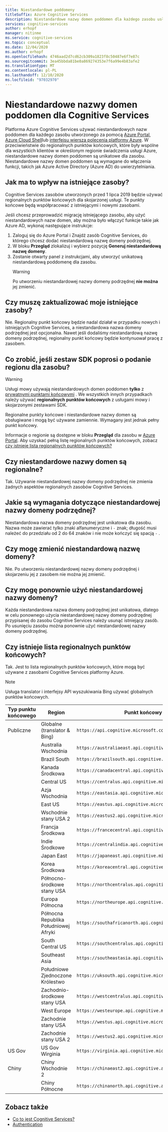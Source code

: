 ```yaml
---
title: Niestandardowe poddomeny
titleSuffix: Azure Cognitive Services
description: Niestandardowe nazwy domen poddomen dla każdego zasobu usługi poznawczej są tworzone za pomocą Azure Portal, Azure Cloud Shell lub interfejsu wiersza polecenia platformy Azure.
services: cognitive-services
author: erhopf
manager: nitinme
ms.service: cognitive-services
ms.topic: conceptual
ms.date: 12/04/2020
ms.author: erhopf
ms.openlocfilehash: 4746aad2d7cd62cb309a1823f8c50487e6f7e87c
ms.sourcegitcommit: 3ea45bbda81be0a869274353e7f6a99e4b83afe2
ms.translationtype: MT
ms.contentlocale: pl-PL
ms.lasthandoff: 12/10/2020
ms.locfileid: "97032970"
---
```

# <a name="custom-subdomain-names-for-cognitive-services"></a>Niestandardowe nazwy domen poddomen dla Cognitive Services

Platforma Azure Cognitive Services używać niestandardowych nazw poddomen dla każdego zasobu utworzonego za pomocą [Azure Portal](https://portal.azure.com), [Azure Cloud Shell](https://azure.microsoft.com/features/cloud-shell/)lub [interfejsu wiersza polecenia platformy Azure](/cli/azure/install-azure-cli). W przeciwieństwie do regionalnych punktów końcowych, które były wspólne dla wszystkich klientów w określonym regionie świadczenia usługi Azure, niestandardowe nazwy domen poddomen są unikatowe dla zasobu. Niestandardowe nazwy domen poddomen są wymagane do włączenia funkcji, takich jak Azure Active Directory (Azure AD) do uwierzytelniania.

## <a name="how-does-this-impact-existing-resources"></a>Jak ma to wpływ na istniejące zasoby?

Cognitive Services zasobów utworzonych przed 1 lipca 2019 będzie używać regionalnych punktów końcowych dla skojarzonej usługi. Te punkty końcowe będą współpracować z istniejącymi i nowymi zasobami.

Jeśli chcesz przeprowadzić migrację istniejącego zasobu, aby użyć niestandardowych nazw domen, aby można było włączyć funkcje takie jak Azure AD, wykonaj następujące instrukcje:

1. Zaloguj się do Azure Portal i Znajdź zasób Cognitive Services, do którego chcesz dodać niestandardową nazwę domeny podrzędnej.
2. W bloku **Przegląd** zlokalizuj i wybierz pozycję **Generuj niestandardową nazwę domeny**.
3. Zostanie otwarty panel z instrukcjami, aby utworzyć unikatową niestandardową poddomenę dla zasobu.
   > [!WARNING]
   > Po utworzeniu niestandardowej nazwy domeny podrzędnej **nie można** jej zmienić.

## <a name="do-i-need-to-update-my-existing-resources"></a>Czy muszę zaktualizować moje istniejące zasoby?

Nie. Regionalny punkt końcowy będzie nadal działał w przypadku nowych i istniejących Cognitive Services, a niestandardowa nazwa domeny podrzędnej jest opcjonalna. Nawet jeśli dodaliśmy niestandardową nazwę domeny podrzędnej, regionalny punkt końcowy będzie kontynuował pracę z zasobem.

## <a name="what-if-an-sdk-asks-me-for-the-region-for-a-resource"></a>Co zrobić, jeśli zestaw SDK poprosi o podanie regionu dla zasobu?

> [!WARNING]
> Usługi mowy używają niestandardowych domen poddomen **tylko** z [prywatnymi punktami końcowymi](Speech-Service/speech-services-private-link.md) . We wszystkich innych przypadkach należy używać **regionalnych punktów końcowych** z usługami mowy i skojarzonymi zestawami SDK.

Regionalne punkty końcowe i niestandardowe nazwy domen są obsługiwane i mogą być używane zamiennie. Wymagany jest jednak pełny punkt końcowy.

Informacje o regionie są dostępne w bloku **Przegląd** dla zasobu w [Azure Portal](https://portal.azure.com). Aby uzyskać pełną listę regionalnych punktów końcowych, zobacz [czy istnieje lista regionalnych punktów końcowych?](#is-there-a-list-of-regional-endpoints)

## <a name="are-custom-subdomain-names-regional"></a>Czy niestandardowe nazwy domen są regionalne?

Tak. Używanie niestandardowej nazwy domeny podrzędnej nie zmienia żadnych aspektów regionalnych zasobów Cognitive Services.

## <a name="what-are-the-requirements-for-a-custom-subdomain-name"></a>Jakie są wymagania dotyczące niestandardowej nazwy domeny podrzędnej?

Niestandardowa nazwa domeny podrzędnej jest unikatowa dla zasobu. Nazwa może zawierać tylko znaki alfanumeryczne i `-` znak; długość musi należeć do przedziału od 2 do 64 znaków i nie może kończyć się spacją `-` .

## <a name="can-i-change-a-custom-domain-name"></a>Czy mogę zmienić niestandardową nazwę domeny?

Nie. Po utworzeniu niestandardowej nazwy domeny podrzędnej i skojarzeniu jej z zasobem nie można jej zmienić.

## <a name="can-i-reuse-a-custom-domain-name"></a>Czy mogę ponownie użyć niestandardowej nazwy domeny?

Każda niestandardowa nazwa domeny podrzędnej jest unikatowa, dlatego w celu ponownego użycia niestandardowej nazwy domeny podrzędnej przypisanej do zasobu Cognitive Services należy usunąć istniejący zasób. Po usunięciu zasobu można ponownie użyć niestandardowej nazwy domeny podrzędnej.

## <a name="is-there-a-list-of-regional-endpoints"></a>Czy istnieje lista regionalnych punktów końcowych?

Tak. Jest to lista regionalnych punktów końcowych, które mogą być używane z zasobami Cognitive Services platformy Azure.

> [!NOTE]
> Usługa translator i interfejsy API wyszukiwania Bing używać globalnych punktów końcowych.

| Typ punktu końcowego | Region | Punkt końcowy |
|---------------|--------|----------|
| Publiczne | Globalne (translator & Bing) | `https://api.cognitive.microsoft.com` |
| | Australia Wschodnia | `https://australiaeast.api.cognitive.microsoft.com` |
| | Brazil South | `https://brazilsouth.api.cognitive.microsoft.com` |
| | Kanada Środkowa | `https://canadacentral.api.cognitive.microsoft.com` |
| | Central US | `https://centralus.api.cognitive.microsoft.com` |
| | Azja Wschodnia | `https://eastasia.api.cognitive.microsoft.com` |
| | East US | `https://eastus.api.cognitive.microsoft.com` |
| | Wschodnie stany USA 2 | `https://eastus2.api.cognitive.microsoft.com` |
| | Francja Środkowa | `https://francecentral.api.cognitive.microsoft.com` |
| | Indie Środkowe | `https://centralindia.api.cognitive.microsoft.com` |
| | Japan East | `https://japaneast.api.cognitive.microsoft.com` |
| | Korea Środkowa | `https://koreacentral.api.cognitive.microsoft.com` |
| | Północno-środkowe stany USA | `https://northcentralus.api.cognitive.microsoft.com` |
| | Europa Północna | `https://northeurope.api.cognitive.microsoft.com` |
| | Północna Republika Południowej Afryki | `https://southafricanorth.api.cognitive.microsoft.com` |
| | South Central US | `https://southcentralus.api.cognitive.microsoft.com` |
| | Southeast Asia | `https://southeastasia.api.cognitive.microsoft.com` |
| | Południowe Zjednoczone Królestwo | `https://uksouth.api.cognitive.microsoft.com` |
| | Zachodnio-środkowe stany USA | `https://westcentralus.api.cognitive.microsoft.com` |
| | West Europe | `https://westeurope.api.cognitive.microsoft.com` |
| | Zachodnie stany USA | `https://westus.api.cognitive.microsoft.com` |
| | Zachodnie stany USA 2 | `https://westus2.api.cognitive.microsoft.com` |
| US Gov | US Gov Wirginia | `https://virginia.api.cognitive.microsoft.us` |
| Chiny | Chiny Wschodnie 2 | `https://chinaeast2.api.cognitive.azure.cn` |
| | Chiny Północne | `https://chinanorth.api.cognitive.azure.cn` |

## <a name="see-also"></a>Zobacz także

* [Co to jest Cognitive Services?](./what-are-cognitive-services.md)
* [Authentication](authentication.md)
